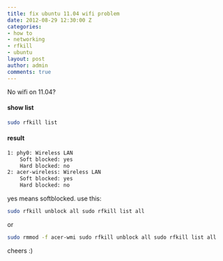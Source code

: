 ```yaml
---
title: fix ubuntu 11.04 wifi problem
date: 2012-08-29 12:30:00 Z
categories:
- how to
- networking
- rfkill
- ubuntu
layout: post
author: admin
comments: true
---
```


No wifi on 11.04?
<!--more-->

#### show list
```bash
sudo rfkill list
```


#### result
```bash
1: phy0: Wireless LAN
    Soft blocked: yes
    Hard blocked: no
2: acer-wireless: Wireless LAN
    Soft blocked: yes
    Hard blocked: no
```
yes means softblocked. use this:

```bash
sudo rfkill unblock all sudo rfkill list all
```
or

```bash
sudo rmmod -f acer-wmi sudo rfkill unblock all sudo rfkill list all
```


cheers :)
